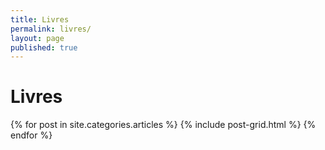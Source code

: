 ```yaml
---
title: Livres
permalink: livres/
layout: page
published: true
---
```


# Livres

<div class="tiles">
{% for post in site.categories.articles %}
  {% include post-grid.html %}
{% endfor %}
</div><!-- /.tiles -->